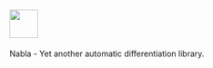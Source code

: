 # <img width=50 height=50 src="https://render.githubusercontent.com/render/math?math=\nabla">
Nabla - Yet another automatic differentiation library.
